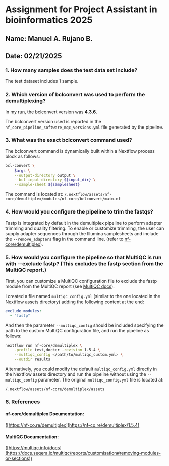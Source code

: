# **Assignment for Project Assistant in bioinformatics 2025**
## Name: Manuel A. Rujano B.
## Date: 02/21/2025

### 1. How many samples does the test data set include?
The test dataset includes 1 sample.

### 2. Which version of bclconvert was used to perform the demultiplexing?
 
In my run, the bclconvert version was **4.3.6**.

The bclconvert version used is reported in the `nf_core_pipeline_software_mqc_versions.yml` file generated by the pipeline. 

### 3. What was the exact bclconvert command used?

The bclconvert command is dynamically built within a Nextflow process block as follows:

```bash
bcl-convert \
    $args \
    --output-directory output \
    --bcl-input-directory ${input_dir} \
    --sample-sheet ${samplesheet}
```
The command is located at:
`/.nextflow/assets/nf-core/demultiplex/modules/nf-core/bclconvert/main.nf`

### 4. How would you configure the pipeline to trim the fastqs?  
Fastp is integrated by default in the demultiplex pipeline to perform adapter trimming and quality filtering. To enable or customize trimming, the user can supply adapter sequences through the Illumina samplesheets and include the `--remove_adapters` flag in the command line. (refer to [nf-core/demultiplex](https://nf-co.re/demultiplex/1.5.4/docs/usage/)).  

### 5. How would you configure the pipeline so that MultiQC is run with --exclude fastp? (This excludes the fastp section from the MultiQC report.) 

First, you can customize a MultiQC configuration file to exclude the fastp module from the MultiQC report (see [MultiQC docs](https://docs.seqera.io/multiqc/reports/customisation#removing-modules-or-sections)).  

I created a file named `multiqc_config.yml` (similar to the one located in the Nextflow assets directory) adding the following content at the end:  

```yaml
exclude_modules:
  - "fastp"
```

And then the parameter `--multiqc_config` should be included specifying the path to the custom MultiQC configuration file, and run the pipeline as follows:

```bash
nextflow run nf-core/demultiplex \
    -profile test,docker -revision 1.5.4 \
    --multiqc_config </path/to/multiqc_custom.yml> \
    --outdir results  
```
Alternatively, you could modify the default `multiqc_config.yml` directly in the Nextflow assets directory and run the pipeline without using the `--multiqc_config` parameter. The original `multiqc_config.yml` file is located at:

`/.nextflow/assets/nf-core/demultiplex/assets`

### 6. References

#### nf-core/demultiplex Documentation:
([https://nf-co.re/demultiplex](https://nf-co.re/demultiplex/1.5.4)
#### MultiQC Documentation:
([https://multiqc.info/docs](https://docs.seqera.io/multiqc/reports/customisation#removing-modules-or-sections))
